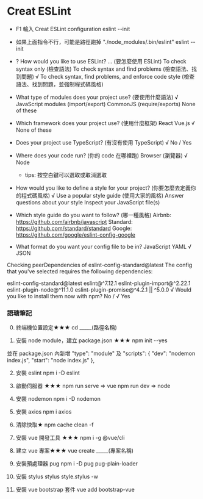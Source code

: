 # Creat ESLint
- F1 輸入 Creat ESLint configuration
  eslint --init
- 如果上面指令不行，可能是路徑跑掉
  "./node_modules/.bin/eslint" eslint --init 

- ? How would you like to use ESLint? ... (要怎麼使用 ESLint)
  To check syntax only (檢查語法)
  To check syntax and find problems (檢查語法、找到問題)
√ To check syntax, find problems, and enforce code style (檢查語法、找到問題，並強制程式碼風格)
     
- What type of modules does your project use? (要使用什麼語法)
√ JavaScript modules (import/export)
  CommonJS (require/exports)
  None of these

- Which framework does your project use? (使用什麼框架)
  React
  Vue.js
√ None of these

- Does your project use TypeScript? (有沒有使用 TypeScript)
  √ No / Yes

- Where does your code run? (你的 code 在哪裡跑)
  Browser (瀏覽器)
√ Node
  - tips: 按空白鍵可以選取或取消選取

- How would you like to define a style for your project? (你要怎麼去定義你的程式碼風格)
√ Use a popular style guide (使用大家的風格)
  Answer questions about your style
  Inspect your JavaScript file(s)


- Which style guide do you want to follow? (哪一種風格)
  Airbnb: https://github.com/airbnb/javascript
  Standard: https://github.com/standard/standard
  Google: https://github.com/google/eslint-config-google

- What format do you want your config file to be in?
  JavaScript
  YAML
√ JSON

Checking peerDependencies of eslint-config-standard@latest
The config that you've selected requires the following dependencies:

eslint-config-standard@latest eslint@^7.12.1 eslint-plugin-import@^2.22.1 eslint-plugin-node@^11.1.0 eslint-plugin-promise@^4.2.1 || ^5.0.0
√ Would you like to install them now with npm?
  No / √ Yes


### 語瑭筆記
 0. 終端機位置設定★★★
cd _____(路徑名稱)

1. 安裝 node module，建立 package.json ★★★
npm init --yes

並在 package.json 內新增
 "type": "module"
及
"scripts": {
    "dev": "nodemon index.js",
    "start": "node index.js"
  },

2.  安裝 eslint
npm i -D eslint

3.  啟動伺服器 ★★★
npm run serve  => vue 
npm run dev => node

4. 安裝 nodemon
npm i -D nodemon

5. 安裝 axios
npm i axios

6. 清除快取★
npm cache clean -f

7. 安裝 vue 開發工具 ★★★
npm i -g @vue/cli

8. 建立 vue 專案★★★
vue create _____(專案名稱)

9. 安裝預處理器 pug
npm i  -D pug pug-plain-loader

10. 安裝 stylus
stylus style.stylus -w

11. 安裝 vue bootstrap 套件
vue add bootstrap-vue